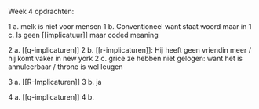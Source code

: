 Week 4 opdrachten:

1 a. melk is niet voor mensen
1 b. Conventioneel want staat woord maar in
1 c. Is geen [[implicatuur]] maar coded meaning

2 a. [[q-implicaturen]]
2 b. [[r-implicaturen]]: Hij heeft geen vriendin meer / hij komt vaker in new york
2 c. grice ze hebben niet gelogen: want het is annuleerbaar / throne is wel leugen

3 a. [[R-Implicaturen]]
3 b. ja

4 a. [[q-implicaturen]]
4 b. 
